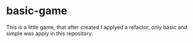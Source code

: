 # basic-game

This is a little game, that after created I applyed a refactor, only basic and simple was apply in this repository.
